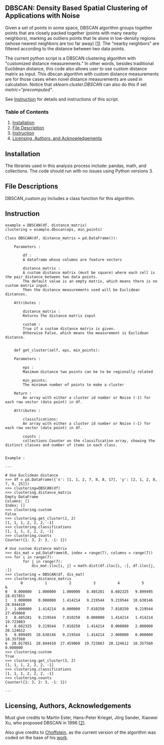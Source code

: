 ## DBSCAN: Density Based Spatial Clustering of Applications with Noise

Given a set of points in some space, DBSCAN algorithm groups together points that are closely packed together (points with many nearby neighbors), marking as outliers points that lie alone in low-density regions (whose nearest neighbors are too far away) [[1](https://en.wikipedia.org/wiki/DBSCAN)]. The "nearby neighbors" are filtered according to the distance between two data points.  

The current python script is a DBSCAN clustering algorithm with "customized distance measurements." In other words, besides traditional Euclidean distance, this code also allows user to use custom distance matrix as input. This dbscan algorithm with custom distance measurements are for those cases when novel distance measurements are used in calculation. Notice that _sklearn.cluster.DBSCAN_ can also do this if set _metric="precomputed"_.

See [Instruction](#instruction) for details and instructions of this script.

### Table of Contents

1. [Installation](#installation)
2. [File Description](#files)
3. [Instruction](#instruction)
4. [Licensing, Authors, and Acknowledgements](#licensing)

## Installation <a name="installation"></a>

The libraries used in this analysis process include: pandas, math, and collections.
The code should run with no issues using Python versions 3.


## File Descriptions <a name="files"></a>

DBSCAN_custom.py includes a class function for this algorithm. 


## Instruction<a name="instruction"></a>

```
example = DBSCAN(df, distance_matrix)
clustering = example.dbscan(eps, min_points)
```

```
Class DBSCAN(df, distance_matrix = pd.DataFrame()):

	Parameters :   

		df :  
		A dataframe whose columns are feature vectors

		distance_matrix :  
		A custom distance matrix (must be square) where each cell is the pair distance between two data points. 
		The default value is an empty matrix, which means there is no custom matrix input. 
		Then the distance measurements used will be Euclidean distances.  
	
	Attributes :  

		distance_matrix :  
		Returns the distance matrix input  

		custom :  
		True if a custom distance matrix is given. 
		Otherwise False, which means the measurement is Euclidean distance.

```

```

	def get_cluster(self, eps, min_points):  

	Parameters :

		eps :  
		Maximum distance two points can be to be regionally related

		min_points:  
		The minimum number of points to make a cluster

	Return :  
		An array with either a cluster id number or Noise (-1) for each row vector (data point) in df.

	Attributes :  

		classifications:  
		An array with either a cluster id number or Noise (-1) for each row vector (data point) in df.

		counts : 
		collections.Counter on the classification array, showing the distinct classes and number of items in each class.

```

```

Example :

---

# Use Euclidean distance
>>> df = pd.DataFrame({'x': [1, 1, 2, 7, 8, 8, 17], 'y': [2, 1, 2, 8, 7, 9, 25]})
>>> clustering=DBSCAN(df)
>>> clustering.distance_matrix
Empty DataFrame
Columns: []
Index: []
>>> clustering.custom
False
>>> clustering.get_cluster(2, 2)
[1, 1, 1, 2, 2, 2, -1]
>>> clustering.classifications
[1, 1, 1, 2, 2, 2, -1]
>>> clustering.counts
Counter({1: 3, 2: 3, -1: 1})

# Use custom distance matrix
>>> dis_mat = pd.DataFrame(0, index = range(7), columns = range(7))
>>> for i in range(7):
		for j in range(7):
   			dis_mat.iloc[i, j] = math.dist(df.iloc[i, :], df.iloc[j, :])
>>> clustering = DBSCAN(df, dis_mat)
>>> clustering.distance_matrix
   	   0          1          2          3          4          5          6
0   0.000000   1.000000   1.000000   8.485281   8.602325   9.899495  28.017851
1   1.000000   0.000000   1.414214   9.219544   9.219544  10.630146  28.844410
2   1.000000   1.414214   0.000000   7.810250   7.810250   9.219544  27.459060
3   8.485281   9.219544   7.810250   0.000000   1.414214   1.414214  19.723083
4   8.602325   9.219544   7.810250   1.414214   0.000000   2.000000  20.124612
5   9.899495  10.630146   9.219544   1.414214   2.000000   0.000000  18.357560
6  28.017851  28.844410  27.459060  19.723083  20.124612  18.357560   0.000000
>>> clustering.custom
True
>>> clustering.get_cluster(3, 2)
[1, 1, 1, 2, 2, 2, -1] 
>>> clustering.classifications
[1, 1, 1, 2, 2, 2, -1]
>>> clustering.counts
Counter({1: 3, 2: 3, -1: 1})

---
```

## Licensing, Authors, Acknowledgements<a name="licensing"></a>

Must give credits to Martin Ester, Hans-Peter Kriegel, Jörg Sander, Xiaowei Xu, who proposed DBSCAN in 1996 [[2](https://www.aaai.org/Papers/KDD/1996/KDD96-037.pdf?source=post_page)].  

Also give credits to [Choffstein](https://github.com/choffstein), as the current version of the algorithm was coded on the base of his [work](https://github.com/choffstein/dbscan/blob/master/dbscan/dbscan.py).

